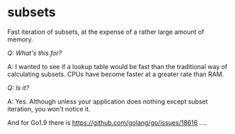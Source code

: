 # subsets

Fast iteration of subsets, at the expense of a rather large amount of memory.

_Q: What's this for?_

A: I wanted to see if a lookup table would be fast than the traditional way of calculating subsets. CPUs have become faster at a greater rate than RAM.

_Q: Is it?_

A: Yes. Although unless your application does nothing except subset iteration, you won't notice it.

And for Go1.9 there is https://github.com/golang/go/issues/18616 ....
